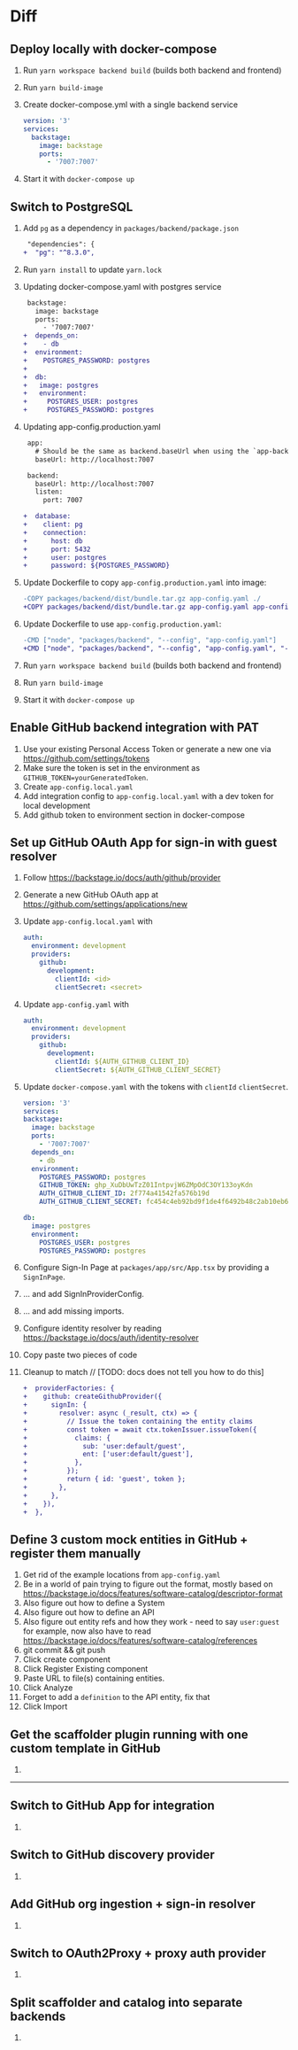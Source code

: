# Diff

## Deploy locally with docker-compose

1. Run `yarn workspace backend build` (builds both backend and frontend)
1. Run `yarn build-image`
1. Create docker-compose.yml with a single backend service

   ```yaml
   version: '3'
   services:
     backstage:
       image: backstage
       ports:
         - '7007:7007'
   ```

1. Start it with `docker-compose up`

## Switch to PostgreSQL

1. Add `pg` as a dependency in `packages/backend/package.json`

   ```diff
    "dependencies": {
   +  "pg": "^8.3.0",
   ```

1. Run `yarn install` to update `yarn.lock`

1. Updating docker-compose.yaml with postgres service

   ```diff
    backstage:
      image: backstage
      ports:
        - '7007:7007'
   +  depends_on:
   +    - db
   +  environment:
   +    POSTGRES_PASSWORD: postgres
   +
   +  db:
   +   image: postgres
   +   environment:
   +     POSTGRES_USER: postgres
   +     POSTGRES_PASSWORD: postgres
   ```

1. Updating app-config.production.yaml

   ```diff
    app:
      # Should be the same as backend.baseUrl when using the `app-backend` plugin
      baseUrl: http://localhost:7007

    backend:
      baseUrl: http://localhost:7007
      listen:
        port: 7007

   +  database:
   +    client: pg
   +    connection:
   +      host: db
   +      port: 5432
   +      user: postgres
   +      password: ${POSTGRES_PASSWORD}
   ```

1. Update Dockerfile to copy `app-config.production.yaml` into image:

   ```diff
   -COPY packages/backend/dist/bundle.tar.gz app-config.yaml ./
   +COPY packages/backend/dist/bundle.tar.gz app-config.yaml app-config.production.yaml ./
   ```

1. Update Dockerfile to use `app-config.production.yaml`:

   ```diff
   -CMD ["node", "packages/backend", "--config", "app-config.yaml"]
   +CMD ["node", "packages/backend", "--config", "app-config.yaml", "--config", "app-config.production.yaml"]
   ```

1. Run `yarn workspace backend build` (builds both backend and frontend)
1. Run `yarn build-image`
1. Start it with `docker-compose up`

## Enable GitHub backend integration with PAT

1. Use your existing Personal Access Token or generate a new one via https://github.com/settings/tokens
1. Make sure the token is set in the environment as `GITHUB_TOKEN=yourGeneratedToken`.
1. Create `app-config.local.yaml`
1. Add integration config to `app-config.local.yaml` with a dev token for local development
1. Add github token to environment section in docker-compose

## Set up GitHub OAuth App for sign-in with guest resolver

1. Follow https://backstage.io/docs/auth/github/provider
1. Generate a new GitHub OAuth app at https://github.com/settings/applications/new
1. Update `app-config.local.yaml` with

   ```yaml
   auth:
     environment: development
     providers:
       github:
         development:
           clientId: <id>
           clientSecret: <secret>
   ```

1. Update `app-config.yaml` with

   ```yaml
   auth:
     environment: development
     providers:
       github:
         development:
           clientId: ${AUTH_GITHUB_CLIENT_ID}
           clientSecret: ${AUTH_GITHUB_CLIENT_SECRET}
   ```

1. Update `docker-compose.yaml` with the tokens with `clientId` `clientSecret`.

   ```yaml
   version: '3'
   services:
   backstage:
     image: backstage
     ports:
       - '7007:7007'
     depends_on:
       - db
     environment:
       POSTGRES_PASSWORD: postgres
       GITHUB_TOKEN: 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
       AUTH_GITHUB_CLIENT_ID: 2f774a41542fa576b19d
       AUTH_GITHUB_CLIENT_SECRET: fc454c4eb92bd9f1de4f6492b48c2ab10eb69e52

   db:
     image: postgres
     environment:
       POSTGRES_USER: postgres
       POSTGRES_PASSWORD: postgres
   ```

1. Configure Sign-In Page at `packages/app/src/App.tsx` by providing a `SignInPage`.
1. ... and add SignInProviderConfig.
1. ... and add missing imports.

1. Configure identity resolver by reading https://backstage.io/docs/auth/identity-resolver
1. Copy paste two pieces of code
1. Cleanup to match
   // [TODO: docs does not tell you how to do this]

   ```diff
   +  providerFactories: {
   +    github: createGithubProvider({
   +      signIn: {
   +        resolver: async (_result, ctx) => {
   +          // Issue the token containing the entity claims
   +          const token = await ctx.tokenIssuer.issueToken({
   +            claims: {
   +              sub: 'user:default/guest',
   +              ent: ['user:default/guest'],
   +            },
   +          });
   +          return { id: 'guest', token };
   +        },
   +      },
   +    }),
   +  },
   ```

## Define 3 custom mock entities in GitHub + register them manually

1. Get rid of the example locations from `app-config.yaml`
1. Be in a world of pain trying to figure out the format, mostly based on https://backstage.io/docs/features/software-catalog/descriptor-format
1. Also figure out how to define a System
1. Also figure out how to define an API
1. Also figure out entity refs and how they work - need to say `user:guest` for example, now also have to read https://backstage.io/docs/features/software-catalog/references
1. git commit && git push
1. Click create component
1. Click Register Existing component
1. Paste URL to file(s) containing entities.
1. Click Analyze
1. Forget to add a `definition` to the API entity, fix that
1. Click Import

## Get the scaffolder plugin running with one custom template in GitHub

1.

---

## Switch to GitHub App for integration

1.

## Switch to GitHub discovery provider

1.

## Add GitHub org ingestion + sign-in resolver

1.

## Switch to OAuth2Proxy + proxy auth provider

1.

## Split scaffolder and catalog into separate backends

1.

